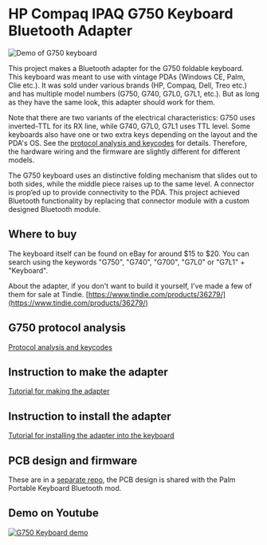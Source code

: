 # HP Compaq IPAQ G750 Keyboard Bluetooth Adapter

![Demo of G750 keyboard](/images/demo.gif)

This project makes a Bluetooth adapter for the G750 foldable keyboard. This keyboard was meant to use with vintage PDAs (Windows CE, Palm, Clie etc.). It was sold under various brands (HP, Compaq, Dell, Treo etc.) and has multiple model numbers (G750, G740, G7L0, G7L1, etc.). But as long as they have the same look, this adapter should work for them.

Note that there are two variants of the electrical characteristics: G750 uses inverted-TTL for its RX line, while G740, G7L0, G7L1 uses TTL level. Some keyboards also have one or two extra keys depending on the layout and the PDA's OS. See the [protocol analysis and keycodes](g750_protocol.md) for details. Therefore, the hardware wiring and the firmware are slightly different for different models.

The G750 keyboard uses an distinctive folding mechanism that slides out to both sides, while the middle piece raises up to the same level. A connector is prop’ed up to provide connectivity to the PDA. This project achieved Bluetooth functionality by replacing that connector module with a custom designed Bluetooth module.

Where to buy
-----------

The keyboard itself can be found on eBay for around $15 to $20. You can search using the keywords "G750", "G740", "G700", "G7L0" or "G7L1" + "Keyboard".

About the adapter, if you don't want to build it yourself, I've made a few of them for sale at Tindie. [https://www.tindie.com/products/36279/](https://www.tindie.com/products/36279/)

G750 protocol analysis
-----------

[Protocol analysis and keycodes](g750_protocol.md)

Instruction to make the adapter
-----------

[Tutorial for making the adapter](how_to_make.md)

Instruction to install the adapter
-----------

[Tutorial for installing the adapter into the keyboard](install.md)

PCB design and firmware
-----------
These are in a [separate repo](https://github.com/pymo/wch_micro_kbd/), the PCB design is shared with the Palm Portable Keyboard Bluetooth mod.

Demo on Youtube
-----------

[![G750 Keyboard demo](http://img.youtube.com/vi/a8__Df5YKs4/0.jpg)](https://www.youtube.com/watch?v=a8__Df5YKs4 "Converting the G750 folding keyboard into Bluetooth")


